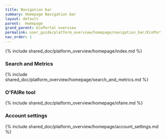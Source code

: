 ```yaml
---
title: Navigation bar
summary: Homepage Navigation bar
layout: default
parent:  Homepage
grand_parent: EcoPortal overview
permalink: user_guide/platform_overview/homepage/navigation_bar/EcoPortal
nav_order: 1
---
```




{% include shared_doc/platform_overview/homepage/index.md  %}

### Search and Metrics
{% include shared_doc/platform_overview/homepage/search_and_metrics.md  %}

### O'FAIRe tool
{% include shared_doc/platform_overview/homepage/ofaire.md  %}

### Account settings
{% include shared_doc/platform_overview/homepage/account_settings.md  %}


